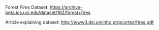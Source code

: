 Forest Fires Dataset: https://archive-beta.ics.uci.edu/dataset/162/forest+fires

Article explaining dataset: http://www3.dsi.uminho.pt/pcortez/fires.pdf
